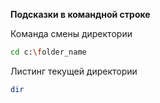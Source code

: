 **Подсказки в командной строке**

Команда смены директории
```sh
cd c:\folder_name
```

Листинг текущей директории
```sh
dir
```

